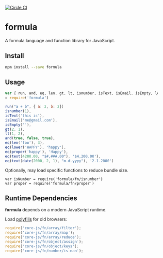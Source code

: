 [![Circle CI](https://circleci.com/gh/formula/formula.svg?style=svg)](https://circleci.com/gh/formula/formula)

# formula

A formula language and function library for JavaScript.

## Install

```sh
npm install --save formula
```

## Usage

```js
var { run, and, eq, len, gt, lt, isnumber, isText, isEmail, isEmpty, lower, proper, text, date}
= require('formula')

run("a + b", { a: 2, b: 2})
isnumber(1),
isText('this is'),
isEmail('me@gmail.com'),
isEmpty(''),
gt(2, 1),
lt(1, 2),
and(true, false, true),
eq(len('foo'), 3),
eq(lower('HAPPY'), 'happy'),
eq(proper('happy'), 'Happy'),
eq(text(4200.00, "$#,###.00"), '$4,200.00'),
eq(text(date(2000, 2, 1), "m-d-yyyy"), '2-1-2000')
```

Optionally, may load specific functions to reduce bundle size.

```
var isNumber = require('formula/fn/isnumber')
var proper = require('formula/fn/proper')
```


## Runtime Dependencies

**formula** depends on a modern JavaScript runtime.

Load [polyfills](https://github.com/zloirock/core-js#commonjs) for old browsers:

```js
require('core-js/fn/array/filter');
require('core-js/fn/array/map');
require('core-js/fn/array/reduce');
require('core-js/fn/object/assign');
require('core-js/fn/object/keys');
require('core-js/fn/number/is-nan');
```
